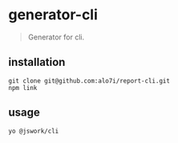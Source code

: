 # generator-cli
> Generator for cli.

## installation
```shell
git clone git@github.com:alo7i/report-cli.git
npm link
```

## usage
```shell
yo @jswork/cli
```
